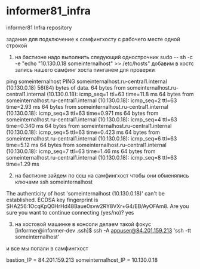 # informer81_infra
informer81 Infra repository

задание для подключение к сомфингхосту с рабочего месте одной строкой
1. на бастионе надо выполнить следующий однострочник
sudo -- sh -c -e "echo "10.130.0.18 someinternalhost" >> /etc/hosts"
добавим в хостс запись нашего самфинг хоста
пинганем для проверки

ping someinternalhost
PING someinternalhost.ru-central1.internal (10.130.0.18) 56(84) bytes of data.
64 bytes from someinternalhost.ru-central1.internal (10.130.0.18): icmp_seq=1 ttl=63 time=11.8 ms
64 bytes from someinternalhost.ru-central1.internal (10.130.0.18): icmp_seq=2 ttl=63 time=2.93 ms
64 bytes from someinternalhost.ru-central1.internal (10.130.0.18): icmp_seq=3 ttl=63 time=0.971 ms
64 bytes from someinternalhost.ru-central1.internal (10.130.0.18): icmp_seq=4 ttl=63 time=0.340 ms
64 bytes from someinternalhost.ru-central1.internal (10.130.0.18): icmp_seq=5 ttl=63 time=0.423 ms
64 bytes from someinternalhost.ru-central1.internal (10.130.0.18): icmp_seq=6 ttl=63 time=5.12 ms
64 bytes from someinternalhost.ru-central1.internal (10.130.0.18): icmp_seq=7 ttl=63 time=1.46 ms
64 bytes from someinternalhost.ru-central1.internal (10.130.0.18): icmp_seq=8 ttl=63 time=1.29 ms

2. на бастионе зайдем по ссш на самфингхост чтобы они обменялись ключами
ssh someinternalhost

The authenticity of host 'someinternalhost (10.130.0.18)' can't be established.
ECDSA key fingerprint is SHA256:1OcqKpQ0HrHd48Baue0svw2RY8VXr+G4/EB/AyOFAm8.
Are you sure you want to continue connecting (yes/no)? yes


3. на хостовой машинке в консоли делаем такой фокус
[informer@informer-dev .ssh]$ ssh -A appuser@84.201.159.213 'ssh -tt someinternalhost'

и все мы попали в самфингхост



bastion_IP = 84.201.159.213
someinternalhost_IP = 10.130.0.18